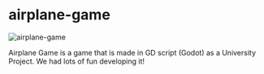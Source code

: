 # airplane-game
![airplane-game](https://socialify.git.ci/Valeron-T/airplane-game/image?description=1&font=Bitter&forks=1&issues=1&language=1&name=1&owner=1&pattern=Solid&pulls=1&stargazers=1&theme=Dark)

Airplane Game is a game that is made in GD script (Godot) as a University Project. We had lots of fun developing it!
